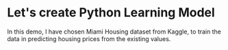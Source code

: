 # Let's create Python Learning Model
In this demo, I have chosen Miami Housing dataset from Kaggle, to train the data in predicting housing prices from the existing values.
